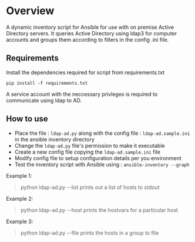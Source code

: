 # Overview

A dynamic inventory script for Ansible for use with on premise Active Directory servers.
It queries Active Directory using ldap3 for computer accounts and groups them according to filters in the config .ini file.


## Requirements
Install the dependencies required for script from requirements.txt

`pip install -f requirements.txt`

A service account with the neccessary privleges is required to communicate using ldap to AD.

## How to use

- Place the file : `ldap-ad.py` along with the config file : `ldap-ad.sample.ini` in the ansible inventory directory
- Change the `ldap-ad.py` file's permission to make it executable
- Create a new config file copying the `ldap-ad.sample.ini` file
- Modify config file to setup configuration details per you environment
- Test the inventory script with Ansible  using : `ansible-inventory --graph`


Example 1:

> python ldap-ad.py --list 
prints out a list of hosts to stdout

Example 2:

> python ldap-ad.py --host
prints the hostvars for a particular host

Example 3:
> python ldap-ad.py --file
prints the hosts in a group to file
